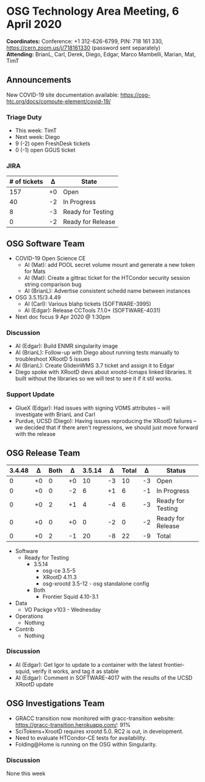# OSG Technology Area Meeting,  6 April 2020

**Coordinates:** Conference: +1 312-626-6799, PIN: 718 161 330, <https://cern.zoom.us/j/718161330> (password sent separately)  
**Attending:** BrianL, Carl, Derek, Diego, Edgar, Marco Mambelli, Marian, Mat, TimT  


## Announcements

New COVID-19 site documentation available: <https://osg-htc.org/docs/compute-element/covid-19/>  


### Triage Duty

-   This week: TimT
-   Next week: Diego
-   9 (-2) open FreshDesk tickets
-   0 (-1) open GGUS ticket


### JIRA

| # of tickets | &Delta; | State             |
|------------ |------- |----------------- |
| 157          | +0      | Open              |
| 40           | -2      | In Progress       |
| 8            | -3      | Ready for Testing |
| 0            | -2      | Ready for Release |


## OSG Software Team

-   COVID-19 Open Science CE  
    -   AI (Mat): add POOL secret volume mount and generate a new token for Mats
    -   AI (Mat): Create a gittrac ticket for the HTCondor security session string comparison bug
    -   AI (BrianL): Advertise consistent schedd name between instances
-   OSG 3.5.15/3.4.49  
    -   AI (Carl): Various blahp tickets (SOFTWARE-3995)
    -   AI (Edgar): Release CCTools 7.1.0+ (SOFTWARE-4031)
-   Next doc focus 9 Apr 2020 @ 1:30pm


### Discussion

-   AI (Edgar): Build ENMR singularity image
-   AI (BrianL): Follow-up with Diego about running tests manually to troubleshoot XRootD 5 issues
-   AI (BrianL): Create GlideinWMS 3.7 ticket and assign it to Edgar
-   Diego spoke with XRootD devs about xrootd-lcmaps linked libraries. It built without the libraries so we will test to see it if it stil works.


### Support Update

-   GlueX (Edgar): Had issues with signing VOMS attributes &#x2013; will investigate with BrianL and Carl
-   Purdue, UCSD (Diego): Having issues reproducing the XRootD failures &#x2013; we decided that if there aren't regressions, we should just move forward with the release


## OSG Release Team

| 3.4.48 | &Delta; | Both | &Delta; | 3.5.14 | &Delta; | Total | &Delta; | Status            |
| ------ | ------- | ---- | ------- | ------ | ------- | ----- | ------- | ----------------- |
| 0      | +0      | 0    | +0      | 10     | -3      | 10    | -3      | Open              |
| 0      | +0      | 0    | -2      | 6      | +1      | 6     | -1      | In Progress       |
| 0      | +0      | 2    | +1      | 4      | -4      | 6     | -3      | Ready for Testing |
| 0      | +0      | 0    | +0      | 0      | -2      | 0     | -2      | Ready for Release |
| 0      | +0      | 2    | -1      | 20     | -8      | 22    | -9      | Total             |

-   Software  
    -   Ready for Testing  
        -   3.5.14  
            -   osg-ce 3.5-5
            -   XRootD 4.11.3
            -   osg-xrootd 3.5-12 - osg standalone config
        -   Both
            -   Frontier Squid 4.10-3.1
-   Data  
    -   VO Packge v103 - Wednesday
-   Operations  
    -   Nothing
-   Contrib  
    -   Nothing


### Discussion

-   AI (Edgar): Get Igor to update to a container with the latest frontier-squid, verify it works, and tag it as stable
-   AI (Edgar): Comment in SOFTWARE-4017 with the results of the UCSD XRootD update


## OSG Investigations Team

-   GRACC transition now monitored with gracc-transition website: https://gracc-transition.herokuapp.com/: 91%
-   SciTokens+XrootD requires xrootd 5.0.  RC2 is out, in development.
-   Need to evaluate HTCondor-CE tests for availability.
-   Folding@Home is running on the OSG within Singularity.


### Discussion

None this week
